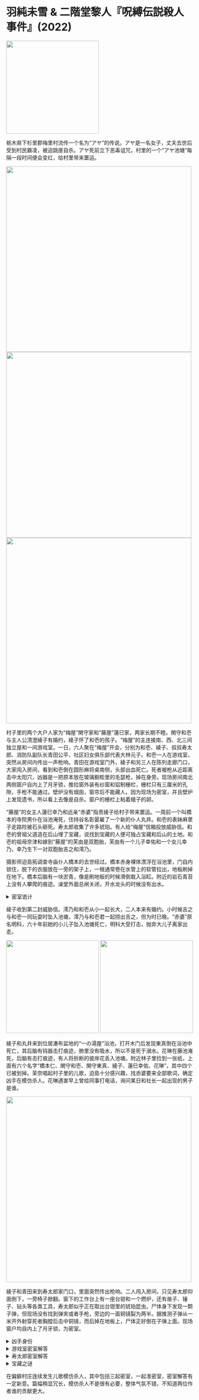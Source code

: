 # 羽純未雪 & 二階堂黎人『呪縛伝説殺人事件』(2022)

<img src=images/2022_cover.jpg width=250/>

栃木県下杉里郡梅里村流传一个名为“アヤ”的传说。アヤ是一名女子，丈夫去世后受到村民霸凌，被迫跳崖自杀。アヤ死前立下恶毒诅咒，村里的一个“アヤ池塘”每隔一段时间便会变红，给村里带来噩运。

<img src=images/2022_map.jpg width=500/>
<img src=images/2022_game_room_hallway.jpg width=500/>
<img src=images/2022_game_room.jpg width=500/>

村子里的两个大户人家为“梅屋”関守家和“藤屋”蓮巳家，两家长期不睦。関守和壱与主人公清澄綾子有婚约，綾子怀了和壱的孩子。“梅屋”的主连接南、西、北三间独立屋和一间游戏室。一日，六人聚在“梅屋”开会，分别为和壱、綾子、叔叔寿太郎、消防队副队长青田公平、社区妇女俱乐部代表大林元子。和壱一人在游戏室，突然从房间内传出一声枪响。青田在游戏室门外，綾子和另三人在陈列走廊门口，大家闯入房间，看到和壱倒在圆形麻将桌南侧，头部出血死亡。死者被枪从近距离击中太阳穴，凶器是一把原本放在玻璃橱柜里的毛瑟枪，掉在身旁。现场房间南北两侧窗户自内上了月牙锁，推拉窗外装有纱窗和铝制栅栏，栅栏只有三厘米的孔隙，手枪不能通过。壁炉没有烟囱，窗帘后不能藏人。因为现场为密室，并且壁炉上发现遗书，所以看上去像是自杀。窗户的栅栏上粘着蛾子的卵。

“藤屋”的女主人蓮巳幸乃和远亲“赤婆”指责綾子给村子带来噩运。一周前一个叫橋本的寺院男仆在浴池淹死，住持谷名彰晏雇了一个新的仆人丸井。和壱的表妹麻里子走路险被石头砸死。寿太郎收集了许多琥珀。有人给“梅屋”信箱投放威胁信。和壱的曾祖父道造在后山埋了宝藏，说找到宝藏的人便可独占宝藏和后山的土地。和壱的祖母奈津和嫁到“藤屋”的芙由是双胞胎，芙由有一个儿子幸佑和一个女儿幸乃，幸乃生下一对双胞胎吉之和澪乃。

摄影师迫島拓调查寺庙仆人橋本的去世经过。橋本赤身裸体漂浮在浴池里，门自内锁住，脱下的衣服放在一旁的架子上，一根通常卷在水管上的软管拉出，地板刷掉在地下。橋本后脑有一块淤青，像是刷地板的时候滑倒栽入浴缸。附近的岩石青苔上没有人攀爬的痕迹。澡堂外面总闸关闭，开水龙头的时候没有出水。

<details><summary>密室诡计</summary>
犯人把一根软管套在白竹上，用白竹做门闩，从外面打开水闸，软管通水后移动，推动白竹一端卡在U形槽里，将门锁上。
</details>

綾子收到第二封威胁信。澪乃和和壱从小一起长大，二人本来有婚约。小时候吉之与和壱一同玩耍时坠入池塘，澪乃与和壱君一起捞出吉之，但为时已晚。“赤婆”原名明科，六十年前她的小儿子坠入池塘死亡，明科大受打击，抛弃大儿子离家出走。

<img src=images/2022_village_left.jpg width=250/>
<img src=images/2022_village_right.jpg width=250/>

綾子和丸井来到位居瀑布盆地的“一の湯屋”浴池，打开木门后发现東真倒在浴池中死亡，其后脑有钝器击打痕迹，肺里没有吸水，所以不是死于溺水。花琳在藤池淹死，后脑有击打痕迹，有人将折断的彼岸花丢入池塘。附近林子里捡到一张纸，上面有六个名字“橋本仁、関守和壱、関守東真、綾子、蓮巳幸佑、花琳”，其中四个已被划掉。茉奈唱起村子里的儿歌，迫島十分感兴趣，找赤婆要来全部歌词，确定凶手在模仿杀人。花琳遇害早上曾给同事打电话，询问某日和社长一起出现的男子是谁。

<img src=images/2022_jutarou.jpg width=500/>

綾子和青田来到寿太郎家门口，里面突然传出枪响。二人闯入房间，只见寿太郎仰面倒下，一旁椅子掀翻。窗下的工作台上有一座台钳和一个燃炉，还有凿子、锤子、钻头等各类工具，寿太郎似乎正在取出台钳里的琥珀昆虫。尸体身下发现一颗子弹，但现场没有找到弹夹或者手枪，旁边的一面铜镜裂为两半。据推测子弹从一米开外射穿死者胸膛后击中铜镜，而后掉在地板上，尸体正好倒在子弹上面。现场窗户均自内上了月牙锁，为密室。

<details><summary>凶手身份</summary>
綾子父亲清澄太市的第二任妻子有一个女儿美里，其丈夫名为笠原道夫。太市去世后笠原隐瞒其死讯搞养老金欺诈，并化名丸井聡进入寺院当男仆，意图杀死綾子独占遗产。笠原杀死橋本，为了自己能成为新的男仆。花琳给同事打电话是因为觉得以前见过丸井，怀疑他的真实身份。笠原道夫杀了橋本、東真和花琳。

笠原杀死橋本后把尸体放在装落叶的塑料桶里，桶顺着河水流到瀑布。笠原打开“一の湯屋”的木门向里看时，正好见到桶盖脱落，尸体掉在瀑布和浴池中间的岩石边上。笠原把尸体拉到岩石上，并假装发现尸体大声惊呼。

青田是威胁信的作者。他本是藤家人，在弟弟淹死后被母亲“赤婆”明科遗弃，所以一直怀恨藤家。

寿太郎与笠原勾结杀死和壱。
</details>

<details><summary>游戏室密室解答</summary>
寿太郎站在南窗外侧梯子上，用白竹将屋内的手枪送至和壱太阳穴旁，拉绳子扣动扳机，事后回收白竹和绳子，关上纱门和窗户，假装听到枪声，回到北屋后门与其余证人汇合。白竹在栅栏孔隙中抽送时刮掉一部分蛾卵。
</details>

<details><summary>寿太郎密室解答</summary>
寿太郎需要一颗多余的子弹继续杀人，挖出小时候在后山玩手枪时留下的子弹（伏线：澪乃回忆寿太郎和和壱玩手枪被大人骂），用台钳固定，用燃烧器加热熔化弹壳上的松脂。弹药遇热爆炸，子弹射出击中寿太郎心脏。子弹上没有膛线，可以证明不是手枪射出。青田进屋后藏起台钳上的弹壳，制造诅咒杀人的假象。
</details>

<details><summary>宝藏之谜</summary>
池水不定期变红是因为池塘里的藻类遇到岩盐变色。后山的“宝物”是山上的杨桐树。
</details>

在偏僻村庄连续发生儿歌模仿杀人，其中包括三起密室，一起准密室，密室解答有一定新意。篇幅稍显冗长，模仿杀人不是很有必要，整体气氛不错，不知道两位作者谁的贡献更大。